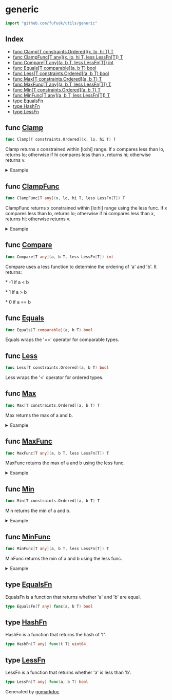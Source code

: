 <!-- Code generated by gomarkdoc. DO NOT EDIT -->

# generic

```go
import "github.com/fufuok/utils/generic"
```

## Index

- [func Clamp[T constraints.Ordered](x, lo, hi T) T](<#func-clamp>)
- [func ClampFunc[T any](x, lo, hi T, less LessFn[T]) T](<#func-clampfunc>)
- [func Compare[T any](a, b T, less LessFn[T]) int](<#func-compare>)
- [func Equals[T comparable](a, b T) bool](<#func-equals>)
- [func Less[T constraints.Ordered](a, b T) bool](<#func-less>)
- [func Max[T constraints.Ordered](a, b T) T](<#func-max>)
- [func MaxFunc[T any](a, b T, less LessFn[T]) T](<#func-maxfunc>)
- [func Min[T constraints.Ordered](a, b T) T](<#func-min>)
- [func MinFunc[T any](a, b T, less LessFn[T]) T](<#func-minfunc>)
- [type EqualsFn](<#type-equalsfn>)
- [type HashFn](<#type-hashfn>)
- [type LessFn](<#type-lessfn>)


## func [Clamp](<https://gitee.com/fufuok/utils/blob/master/generic/generic.go#L60>)

```go
func Clamp[T constraints.Ordered](x, lo, hi T) T
```

Clamp returns x constrained within \[lo:hi\] range\. If x compares less than lo\, returns lo; otherwise if hi compares less than x\, returns hi; otherwise returns v\.

<details><summary>Example</summary>
<p>

```go
package main

import (
	"fmt"
	"github.com/fufuok/utils/generic"
	"time"
)

func main() {
	fmt.Println(generic.Clamp(500, 400, 600))
	fmt.Println(generic.Clamp(200, 400, 600))
	fmt.Println(generic.Clamp(800, 400, 600))

	fmt.Println(generic.Clamp(5*time.Second, 4*time.Second, 6*time.Second).Milliseconds())
	fmt.Println(generic.Clamp(2*time.Second, 4*time.Second, 6*time.Second).Milliseconds())
	fmt.Println(generic.Clamp(8*time.Second, 4*time.Second, 6*time.Second).Milliseconds())

	fmt.Println(generic.Clamp(1.5, 1.4, 1.8))
	fmt.Println(generic.Clamp(1.5, 1.8, 1.8))
	fmt.Println(generic.Clamp(1.5, 2.1, 1.9))

}
```

#### Output

```
500
400
600
5000
4000
6000
1.5
1.8
2.1
```

</p>
</details>

## func [ClampFunc](<https://gitee.com/fufuok/utils/blob/master/generic/generic.go#L82>)

```go
func ClampFunc[T any](x, lo, hi T, less LessFn[T]) T
```

ClampFunc returns x constrained within \[lo:hi\] range using the less func\. If x compares less than lo\, returns lo; otherwise if hi compares less than x\, returns hi; otherwise returns v\.

<details><summary>Example</summary>
<p>

```go
package main

import (
	"fmt"
	"github.com/fufuok/utils/generic"
	"math"
)

func lessMagnitude(a, b float64) bool {
	return math.Abs(a) < math.Abs(b)
}

func main() {
	fmt.Println(generic.ClampFunc(1.5, 1.4, 1.8, lessMagnitude))
	fmt.Println(generic.ClampFunc(1.5, 1.8, 1.8, lessMagnitude))
	fmt.Println(generic.ClampFunc(1.5, 2.1, 1.9, lessMagnitude))
	fmt.Println(generic.ClampFunc(-1.5, -1.4, -1.8, lessMagnitude))
	fmt.Println(generic.ClampFunc(-1.5, -1.8, -1.8, lessMagnitude))
	fmt.Println(generic.ClampFunc(-1.5, -2.1, -1.9, lessMagnitude))
	fmt.Println(generic.ClampFunc(1.5, -1.5, -1.5, lessMagnitude))

}
```

#### Output

```
1.5
1.8
2.1
-1.5
-1.8
-2.1
1.5
```

</p>
</details>

## func [Compare](<https://gitee.com/fufuok/utils/blob/master/generic/generic.go#L33>)

```go
func Compare[T any](a, b T, less LessFn[T]) int
```

Compare uses a less function to determine the ordering of 'a' and 'b'\. It returns:

\* \-1 if a \< b

\* 1 if a \> b

\* 0 if a == b

## func [Equals](<https://gitee.com/fufuok/utils/blob/master/generic/generic.go#L17>)

```go
func Equals[T comparable](a, b T) bool
```

Equals wraps the '==' operator for comparable types\.

## func [Less](<https://gitee.com/fufuok/utils/blob/master/generic/generic.go#L22>)

```go
func Less[T constraints.Ordered](a, b T) bool
```

Less wraps the '\<' operator for ordered types\.

## func [Max](<https://gitee.com/fufuok/utils/blob/master/generic/generic.go#L43>)

```go
func Max[T constraints.Ordered](a, b T) T
```

Max returns the max of a and b\.

<details><summary>Example</summary>
<p>

```go
package main

import (
	"fmt"
	"github.com/fufuok/utils/generic"
	"time"
)

func main() {
	fmt.Println(generic.Max(7, 3))
	fmt.Println(generic.Max(2*time.Second, 3*time.Second).Milliseconds())
}
```

#### Output

```
7
3000
```

</p>
</details>

## func [MaxFunc](<https://gitee.com/fufuok/utils/blob/master/generic/generic.go#L65>)

```go
func MaxFunc[T any](a, b T, less LessFn[T]) T
```

MaxFunc returns the max of a and b using the less func\.

<details><summary>Example</summary>
<p>

```go
package main

import (
	"fmt"
	"github.com/fufuok/utils/generic"
	"math"
)

func lessMagnitude(a, b float64) bool {
	return math.Abs(a) < math.Abs(b)
}

func main() {
	fmt.Println(generic.MaxFunc(2.5, -3.1, lessMagnitude))
}
```

#### Output

```
-3.1
```

</p>
</details>

## func [Min](<https://gitee.com/fufuok/utils/blob/master/generic/generic.go#L51>)

```go
func Min[T constraints.Ordered](a, b T) T
```

Min returns the min of a and b\.

<details><summary>Example</summary>
<p>

```go
package main

import (
	"fmt"
	"github.com/fufuok/utils/generic"
	"time"
)

func main() {
	fmt.Println(generic.Min(7, 3))
	fmt.Println(generic.Min(2*time.Second, 3*time.Second).Milliseconds())
}
```

#### Output

```
3
2000
```

</p>
</details>

## func [MinFunc](<https://gitee.com/fufuok/utils/blob/master/generic/generic.go#L73>)

```go
func MinFunc[T any](a, b T, less LessFn[T]) T
```

MinFunc returns the min of a and b using the less func\.

<details><summary>Example</summary>
<p>

```go
package main

import (
	"fmt"
	"github.com/fufuok/utils/generic"
	"math"
)

func lessMagnitude(a, b float64) bool {
	return math.Abs(a) < math.Abs(b)
}

func main() {
	fmt.Println(generic.MinFunc(2.5, -3.1, lessMagnitude))
}
```

#### Output

```
2.5
```

</p>
</details>

## type [EqualsFn](<https://gitee.com/fufuok/utils/blob/master/generic/generic.go#L8>)

EqualsFn is a function that returns whether 'a' and 'b' are equal\.

```go
type EqualsFn[T any] func(a, b T) bool
```

## type [HashFn](<https://gitee.com/fufuok/utils/blob/master/generic/generic.go#L14>)

HashFn is a function that returns the hash of 't'\.

```go
type HashFn[T any] func(t T) uint64
```

## type [LessFn](<https://gitee.com/fufuok/utils/blob/master/generic/generic.go#L11>)

LessFn is a function that returns whether 'a' is less than 'b'\.

```go
type LessFn[T any] func(a, b T) bool
```



Generated by [gomarkdoc](<https://github.com/princjef/gomarkdoc>)
